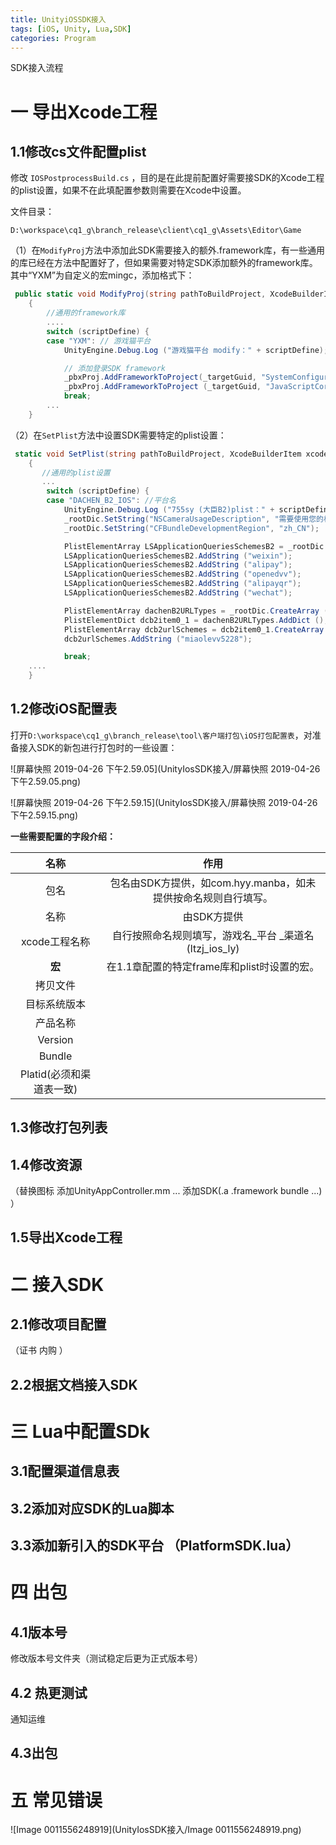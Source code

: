 ```yaml
---
title: UnityiOSSDK接入
tags: [iOS, Unity, Lua,SDK]
categories: Program
---
```

SDK接入流程

<!-- more -->

# 一 导出Xcode工程

## 1.1修改cs文件配置plist

修改 `IOSPostprocessBuild.cs` ，目的是在此提前配置好需要接SDK的Xcode工程的plist设置，如果不在此填配置参数则需要在Xcode中设置。

文件目录：

```
D:\workspace\cq1_g\branch_release\client\cq1_g\Assets\Editor\Game
```

（1）在`ModifyProj`方法中添加此SDK需要接入的额外.framework库，有一些通用的库已经在方法中配置好了，但如果需要对特定SDK添加额外的framework库。其中“YXM”为自定义的宏mingc，添加格式下：

```csharp
 public static void ModifyProj(string pathToBuildProject, XcodeBuilderItem xcodeBuilderItem)
    {
    	//通用的framework库
    	....
		switch (scriptDefine) {
		case "YXM":	// 游戏猫平台
			UnityEngine.Debug.Log ("游戏猫平台 modify：" + scriptDefine);

			// 添加登录SDK framework
			_pbxProj.AddFrameworkToProject(_targetGuid, "SystemConfiguration.framework", true);
			_pbxProj.AddFrameworkToProject (_targetGuid, "JavaScriptCore.framework", true);
			break;
		...
    }

```

（2）在`SetPlist`方法中设置SDK需要特定的plist设置：

```csharp
 static void SetPlist(string pathToBuildProject, XcodeBuilderItem xcodeBuilderItem)
    {
       //通用的plist设置
       ...
		switch (scriptDefine) {
		case "DACHEN_B2_IOS": //平台名
			UnityEngine.Debug.Log ("755sy (大臣B2)plist：" + scriptDefine);
			_rootDic.SetString("NSCameraUsageDescription", "需要使用您的相机照相");
			_rootDic.SetString("CFBundleDevelopmentRegion", "zh_CN");

			PlistElementArray LSApplicationQueriesSchemesB2 = _rootDic.CreateArray ("LSApplicationQueriesSchemes");
			LSApplicationQueriesSchemesB2.AddString ("weixin");
			LSApplicationQueriesSchemesB2.AddString ("alipay");
			LSApplicationQueriesSchemesB2.AddString ("openedvv");
			LSApplicationQueriesSchemesB2.AddString ("alipayqr");
			LSApplicationQueriesSchemesB2.AddString ("wechat");

			PlistElementArray dachenB2URLTypes = _rootDic.CreateArray ("CFBundleURLTypes");
			PlistElementDict dcb2item0_1 = dachenB2URLTypes.AddDict ();
			PlistElementArray dcb2urlSchemes = dcb2item0_1.CreateArray ("CFBundleURLSchemes");
			dcb2urlSchemes.AddString ("miaolevv5228");

			break;
	....
    }
```

## 1.2修改iOS配置表

打开`D:\workspace\cq1_g\branch_release\tool\客户端打包\iOS打包配置表`，对准备接入SDK的新包进行打包时的一些设置：

![屏幕快照 2019-04-26 下午2.59.05](UnityIosSDK接入/屏幕快照 2019-04-26 下午2.59.05.png)

![屏幕快照 2019-04-26 下午2.59.15](UnityIosSDK接入/屏幕快照 2019-04-26 下午2.59.15.png)

**一些需要配置的字段介绍：**

|           名称           |                             作用                             |
| :----------------------: | :----------------------------------------------------------: |
|           包名           | 包名由SDK方提供，如com.hyy.manba，如未提供按命名规则自行填写。 |
|           名称           |                         由SDK方提供                          |
|      xcode工程名称       |    自行按照命名规则填写，游戏名_平台 _渠道名(ltzj_ios_ly)    |
|          **宏**          |         在1.1章配置的特定frame库和plist时设置的宏。          |
|         拷贝文件         |                                                              |
|       目标系统版本       |                                                              |
|         产品名称         |                                                              |
|         Version          |                                                              |
|          Bundle          |                                                              |
| Platid(必须和渠道表一致) |                                                              |

## 1.3修改打包列表



## 1.4修改资源

（替换图标  添加UnityAppController.mm ... 添加SDK(.a .framework bundle ...) ）

## 1.5导出Xcode工程



# 二 接入SDK

## 2.1修改项目配置

（证书 内购 ）

## 2.2根据文档接入SDK





# 三 Lua中配置SDk

## 3.1配置渠道信息表



## 3.2添加对应SDK的Lua脚本



## 3.3添加新引入的SDK平台 （PlatformSDK.lua）



# 四 出包

## 4.1版本号

修改版本号文件夹（测试稳定后更为正式版本号）

## 4.2 热更测试

通知运维 

## 4.3出包

# 五 常见错误

![Image 0011556248919](UnityIosSDK接入/Image 0011556248919.png)